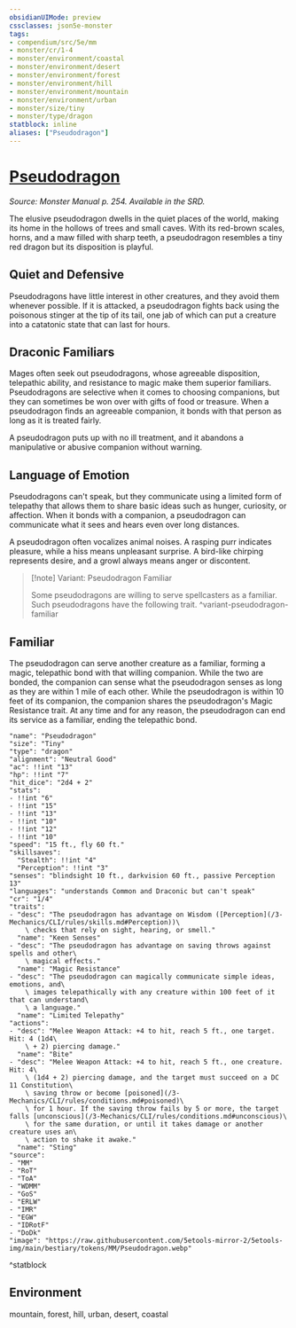 ```yaml
---
obsidianUIMode: preview
cssclasses: json5e-monster
tags:
- compendium/src/5e/mm
- monster/cr/1-4
- monster/environment/coastal
- monster/environment/desert
- monster/environment/forest
- monster/environment/hill
- monster/environment/mountain
- monster/environment/urban
- monster/size/tiny
- monster/type/dragon
statblock: inline
aliases: ["Pseudodragon"]
---
```

# [Pseudodragon](3-Mechanics/CLI/bestiary/dragon/pseudodragon.md)
*Source: Monster Manual p. 254. Available in the SRD.*  

The elusive pseudodragon dwells in the quiet places of the world, making its home in the hollows of trees and small caves. With its red-brown scales, horns, and a maw filled with sharp teeth, a pseudodragon resembles a tiny red dragon but its disposition is playful.

## Quiet and Defensive

Pseudodragons have little interest in other creatures, and they avoid them whenever possible. If it is attacked, a pseudodragon fights back using the poisonous stinger at the tip of its tail, one jab of which can put a creature into a catatonic state that can last for hours.

## Draconic Familiars

Mages often seek out pseudodragons, whose agreeable disposition, telepathic ability, and resistance to magic make them superior familiars. Pseudodragons are selective when it comes to choosing companions, but they can sometimes be won over with gifts of food or treasure. When a pseudodragon finds an agreeable companion, it bonds with that person as long as it is treated fairly.

A pseudodragon puts up with no ill treatment, and it abandons a manipulative or abusive companion without warning.

## Language of Emotion

Pseudodragons can't speak, but they communicate using a limited form of telepathy that allows them to share basic ideas such as hunger, curiosity, or affection. When it bonds with a companion, a pseudodragon can communicate what it sees and hears even over long distances.

A pseudodragon often vocalizes animal noises. A rasping purr indicates pleasure, while a hiss means unpleasant surprise. A bird-like chirping represents desire, and a growl always means anger or discontent.

> [!note] Variant: Pseudodragon Familiar
> 
> Some pseudodragons are willing to serve spellcasters as a familiar. Such pseudodragons have the following trait.
^variant-pseudodragon-familiar

## Familiar

The pseudodragon can serve another creature as a familiar, forming a magic, telepathic bond with that willing companion. While the two are bonded, the companion can sense what the pseudodragon senses as long as they are within 1 mile of each other. While the pseudodragon is within 10 feet of its companion, the companion shares the pseudodragon's Magic Resistance trait. At any time and for any reason, the pseudodragon can end its service as a familiar, ending the telepathic bond.

```statblock
"name": "Pseudodragon"
"size": "Tiny"
"type": "dragon"
"alignment": "Neutral Good"
"ac": !!int "13"
"hp": !!int "7"
"hit_dice": "2d4 + 2"
"stats":
- !!int "6"
- !!int "15"
- !!int "13"
- !!int "10"
- !!int "12"
- !!int "10"
"speed": "15 ft., fly 60 ft."
"skillsaves":
  "Stealth": !!int "4"
  "Perception": !!int "3"
"senses": "blindsight 10 ft., darkvision 60 ft., passive Perception 13"
"languages": "understands Common and Draconic but can't speak"
"cr": "1/4"
"traits":
- "desc": "The pseudodragon has advantage on Wisdom ([Perception](/3-Mechanics/CLI/rules/skills.md#Perception))\
    \ checks that rely on sight, hearing, or smell."
  "name": "Keen Senses"
- "desc": "The pseudodragon has advantage on saving throws against spells and other\
    \ magical effects."
  "name": "Magic Resistance"
- "desc": "The pseudodragon can magically communicate simple ideas, emotions, and\
    \ images telepathically with any creature within 100 feet of it that can understand\
    \ a language."
  "name": "Limited Telepathy"
"actions":
- "desc": "Melee Weapon Attack: +4 to hit, reach 5 ft., one target. Hit: 4 (1d4\
    \ + 2) piercing damage."
  "name": "Bite"
- "desc": "Melee Weapon Attack: +4 to hit, reach 5 ft., one creature. Hit: 4\
    \ (1d4 + 2) piercing damage, and the target must succeed on a DC 11 Constitution\
    \ saving throw or become [poisoned](/3-Mechanics/CLI/rules/conditions.md#poisoned)\
    \ for 1 hour. If the saving throw fails by 5 or more, the target falls [unconscious](/3-Mechanics/CLI/rules/conditions.md#unconscious)\
    \ for the same duration, or until it takes damage or another creature uses an\
    \ action to shake it awake."
  "name": "Sting"
"source":
- "MM"
- "RoT"
- "ToA"
- "WDMM"
- "GoS"
- "ERLW"
- "IMR"
- "EGW"
- "IDRotF"
- "DoDk"
"image": "https://raw.githubusercontent.com/5etools-mirror-2/5etools-img/main/bestiary/tokens/MM/Pseudodragon.webp"
```
^statblock

## Environment

mountain, forest, hill, urban, desert, coastal